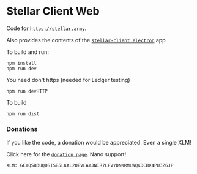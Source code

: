 # Stellar Client Web

Code for [`https://stellar.army`](https://stellar.army).

Also provides the contents of the [`stellar-client electron`](https://github.com/StellarKit/stellar-client) app

To build and run:

    npm install
    npm run dev

You need don't https (needed for Ledger testing)

    npm run devHTTP

To build

    npm run dist

### Donations

If you like the code, a donation would be appreciated. Even a single XLM!

Click here for the [`donation page`](https://stellarkit.io/#/donate). Nano support!

    XLM: GCYQSB3UQDSISB5LKAL2OEVLAYJNIR7LFVYDNKRMLWQKDCBX4PU3Z6JP
